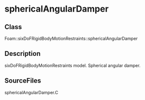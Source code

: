 # sphericalAngularDamper 
## Class
Foam::sixDoFRigidBodyMotionRestraints::sphericalAngularDamper

## Description
sixDoFRigidBodyMotionRestraints model.  Spherical angular damper.

## SourceFiles
sphericalAngularDamper.C

